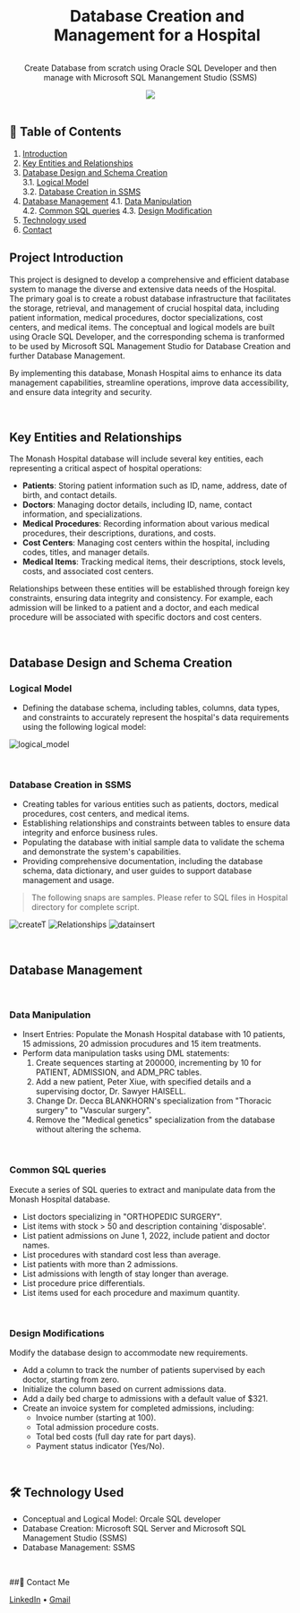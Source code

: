 <div align="center">
  
  <div id="user-content-toc">
    <ul>
      <summary><h1 style="display: inline-block;"> Database Creation and Management for a Hospital</h1></summary>
    </ul>
  </div>
  
  <p>Create Database from scratch using Oracle SQL Developer and then manage with Microsoft SQL Manangement Studio (SSMS)</p>

  <a href="#">
    <img src="https://github.com/IrisWangAU/Database_SQL/blob/main/Hospital/assets/LogicalModel.PNG">
  </a>

  
</div>
<br>

## 📝 Table of Contents
1. [Introduction](#introduction)
2. [Key Entities and Relationships](#relationship)
3. [Database Design and Schema Creation](#db-create)  
  3.1. [Logical Model](#logical-model)  
  3.2. [Database Creation in SSMS](#ssms-db)  
4. [Database Management](#db-manage)
  4.1. [Data Manipulation](#db-manipulation)  
  4.2. [Common SQL queries](#db-queries) 
  4.3. [Design Modification](#db-mod) 
5. [Technology used](#technology)
6. [Contact](#contact)


<a name="introduction"></a>
## Project Introduction

This project is designed to develop a comprehensive and efficient database system to manage the diverse and extensive data needs of the Hospital. The primary goal is to create a robust database infrastructure that facilitates the storage, retrieval, and management of crucial hospital data, including patient information, medical procedures, doctor specializations, cost centers, and medical items. The conceptual and logical models are built using Oracle SQL Developer, and the corresponding schema is tranformed to be used by Microsoft SQL Management Studio for Database Creation and further Database Management.

By implementing this database, Monash Hospital aims to enhance its data management capabilities, streamline operations, improve data accessibility, and ensure data integrity and security.

<br>

<a name="#relationship"></a>
## Key Entities and Relationships

The Monash Hospital database will include several key entities, each representing a critical aspect of hospital operations:

- **Patients**: Storing patient information such as ID, name, address, date of birth, and contact details.
- **Doctors**: Managing doctor details, including ID, name, contact information, and specializations.
- **Medical Procedures**: Recording information about various medical procedures, their descriptions, durations, and costs.
- **Cost Centers**: Managing cost centers within the hospital, including codes, titles, and manager details.
- **Medical Items**: Tracking medical items, their descriptions, stock levels, costs, and associated cost centers.

Relationships between these entities will be established through foreign key constraints, ensuring data integrity and consistency. For example, each admission will be linked to a patient and a doctor, and each medical procedure will be associated with specific doctors and cost centers.

<br>

<a name="db-create"></a>
## Database Design and Schema Creation

<a name="db-create"></a>
### Logical Model
- Defining the database schema, including tables, columns, data types, and constraints to accurately represent the hospital's data requirements using the following logical model:

![logical_model](https://github.com/IrisWangAU/Database_SQL/blob/main/Hospital/assets/LogicalModel.PNG)

<br>

<a name="ssms-db"></a>
### Database Creation in SSMS
- Creating tables for various entities such as patients, doctors, medical procedures, cost centers, and medical items.
- Establishing relationships and constraints between tables to ensure data integrity and enforce business rules.
- Populating the database with initial sample data to validate the schema and demonstrate the system's capabilities.
- Providing comprehensive documentation, including the database schema, data dictionary, and user guides to support database management and usage.

> The following snaps are samples. Please refer to SQL files in Hospital directory for complete script.

![createT](https://github.com/IrisWangAU/Database_SQL/blob/main/Hospital/assets/createT.PNG)
![Relationships](https://github.com/IrisWangAU/Database_SQL/blob/main/Hospital/assets/relationship.PNG)
![datainsert](https://github.com/IrisWangAU/Database_SQL/blob/main/Hospital/assets/datainsert.PNG)

<br>

<a name="db-manage"></a>
## Database Management

<br>

<a name="db-manipulation"></a>
### Data Manipulation
- Insert Entries: Populate the Monash Hospital database with 10 patients, 15 admissions, 20 admission procudures and 15 item treatments.
- Perform data manipulation tasks using DML statements:
  1. Create sequences starting at 200000, incrementing by 10 for PATIENT, ADMISSION, and ADM_PRC tables.
  2. Add a new patient, Peter Xiue, with specified details and a supervising doctor, Dr. Sawyer HAISELL.
  3. Change Dr. Decca BLANKHORN's specialization from "Thoracic surgery" to "Vascular surgery".
  4. Remove the "Medical genetics" specialization from the database without altering the schema.

<br>

<a name="db-queries"></a>
### Common SQL queries
Execute a series of SQL queries to extract and manipulate data from the Monash Hospital database.
- List doctors specializing in "ORTHOPEDIC SURGERY".
- List items with stock > 50 and description containing 'disposable'.
- List patient admissions on June 1, 2022, include patient and doctor names.
- List procedures with standard cost less than average.
- List patients with more than 2 admissions.
- List admissions with length of stay longer than average.
- List procedure price differentials.
- List items used for each procedure and maximum quantity.

<br>

<a name="#db-mod"></a>
### Design Modifications
Modify the database design to accommodate new requirements.
- Add a column to track the number of patients supervised by each doctor, starting from zero.
- Initialize the column based on current admissions data.
- Add a daily bed charge to admissions with a default value of $321.
- Create an invoice system for completed admissions, including:
  - Invoice number (starting at 100).
  - Total admission procedure costs.
  - Total bed costs (full day rate for part days).
  - Payment status indicator (Yes/No).


<br>

<a name="technology"></a>
## 🛠️ Technology Used
- Conceptual and Logical Model: Orcale SQL developer
- Database Creation: Microsoft SQL Server and Microsoft SQL Management Studio (SSMS)
- Database Management: SSMS

<br>

<a name="contact"></a>
##📨 Contact Me

[LinkedIn](https://www.linkedin.com/in/iriswangau/) •
[Gmail](iriswang.mel@gmail.com)


